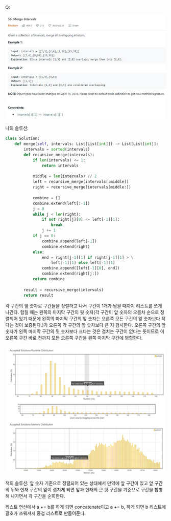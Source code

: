 Q:

![](./Figure/56(1).JPG)



나의 솔루션:

```python 
class Solution:
    def merge(self, intervals: List[List[int]]) -> List[List[int]]:
        intervals = sorted(intervals)
        def recursive_merge(intervals):
            if len(intervals) <= 1:
                return intervals
        
            middle = len(intervals) // 2
            left = recursive_merge(intervals[:middle])
            right = recursive_merge(intervals[middle:])
            
            combine = []
            combine.extend(left[:-1])
            j = 0
            while j < len(right):
                if not right[j][0] <= left[-1][1]:
                    break
                j += 1
            if j == 0:
                combine.append(left[-1])
                combine.extend(right)
            else:
                end = right[j-1][1] if right[j-1][1] > \
                	left[-1][1] else left[-1][1]
                combine.append([left[-1][0], end])
                combine.extend(right[j:])
            return combine
        
        result = recursive_merge(intervals)
        return result
```

각 구간의 앞 숫자로 구간들을 정렬하고 나서 구간이 1개가 남을 때까지 리스트를 쪼개 나간다. 합칠 때는 왼쪽의 마지막 구간의 뒷 숫자(각 구간이 앞 숫자의 오름차 순으로 정렬되어 있기 때문에 왼쪽의 마지막 구간의 앞 숫자는 오른쪽 모든 구간의 앞 숫자보다 작다는 것이 보증된다.)가 오른쪽 각 구간의 앞 숫자보다 큰 지 검사한다. 오른쪽 구간의 앞 숫자가 왼쪽 마지막 구간의 뒷 숫자보다 크다는 것은 겹치는 구간이 없다는 뜻이므로 이 오른쪽 구간 바로 전까지 모든 오른쪽 구간을 왼쪽 마지막 구간에 병합한다. 



![](./Figure/56(2).JPG)



책의 솔루션:
앞 숫자 기준으로 정렬되어 있는 상태에서 만약에 앞 구간이 있고 앞 구간의 뒤와 현재 구간의 앞이 겹치게 되면 앞과 현재의 큰 뒷 구간을 기준으로 구간을 합병해 나가면서 각 구간을 순회한다. 

리스트 연산에서 a += b를 하게 되면 concatenate이고 a += b, 하게 되면 b 리스트에 괄호가 쓰워져서 중첩 리스트로 만들어준다. 